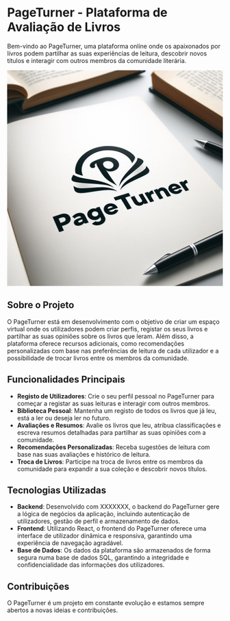 # PageTurner - Plataforma de Avaliação de Livros

Bem-vindo ao PageTurner, uma plataforma online onde os apaixonados por livros podem partilhar as suas experiências de leitura, descobrir novos títulos e interagir com outros membros da comunidade literária.

[![Banner PageTurner](https://github.com/hs1lva/PageTurner/raw/main/img/logos/banner.jpg)](https://link_para_seu_destino)

## Sobre o Projeto

O PageTurner está em desenvolvimento com o objetivo de criar um espaço virtual onde os utilizadores podem criar perfis, registar os seus livros e partilhar as suas opiniões sobre os livros que leram. Além disso, a plataforma oferece recursos adicionais, como recomendações personalizadas com base nas preferências de leitura de cada utilizador e a possibilidade de trocar livros entre os membros da comunidade.

## Funcionalidades Principais

- **Registo de Utilizadores**: Crie o seu perfil pessoal no PageTurner para começar a registar as suas leituras e interagir com outros membros.
- **Biblioteca Pessoal**: Mantenha um registo de todos os livros que já leu, está a ler ou deseja ler no futuro.
- **Avaliações e Resumos**: Avalie os livros que leu, atribua classificações e escreva resumos detalhadas para partilhar as suas opiniões com a comunidade.
- **Recomendações Personalizadas**: Receba sugestões de leitura com base nas suas avaliações e histórico de leitura.
- **Troca de Livros**: Participe na troca de livros entre os membros da comunidade para expandir a sua coleção e descobrir novos títulos.

## Tecnologias Utilizadas

- **Backend**: Desenvolvido com XXXXXXX, o backend do PageTurner gere a lógica de negócios da aplicação, incluindo autenticação de utilizadores, gestão de perfil e armazenamento de dados.
- **Frontend**: Utilizando React, o frontend do PageTurner oferece uma interface de utilizador dinâmica e responsiva, garantindo uma experiência de navegação agradável.
- **Base de Dados**: Os dados da plataforma são armazenados de forma segura numa base de dados SQL, garantindo a integridade e confidencialidade das informações dos utilizadores.

## Contribuições

O PageTurner é um projeto em constante evolução e estamos sempre abertos a novas ideias e contribuições.

